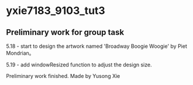 # yxie7183_9103_tut3
## Preliminary work for group task
5.18 - start to design the artwork named 'Broadway Boogie Woogie' by Piet Mondrian。

5.19 - add windowResized function to adjust the design size.

Preliminary work finished. 
Made by Yusong Xie